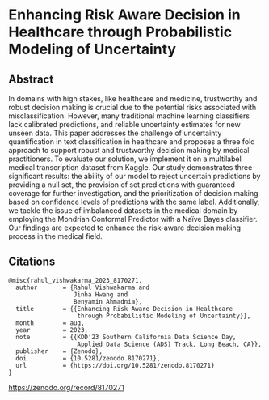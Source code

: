 # Enhancing Risk Aware Decision in Healthcare through Probabilistic Modeling of Uncertainty

## Abstract 
In domains with high stakes, like healthcare and medicine, trustworthy and robust decision making is crucial due to the potential risks associated with misclassification. However, many traditional machine learning classifiers lack calibrated predictions, and reliable uncertainty estimates for new unseen data. This paper addresses the challenge of uncertainty quantification in text classification in healthcare and proposes a three fold approach to support robust and trustworthy decision making by medical practitioners. To evaluate our solution, we implement it on a multilabel medical transcription dataset from Kaggle. Our study demonstrates three significant results: the ability of our model to reject uncertain predictions by providing a null set, the provision of set predictions with guaranteed coverage for further investigation, and the prioritization of decision making based on confidence levels of predictions with the same label. Additionally, we tackle the issue of imbalanced datasets in the medical domain by employing the Mondrian Conformal Predictor with a Naïve Bayes classifier. Our findings are expected to enhance the risk-aware decision making process in the medical field.

## Citations 

```
@misc{rahul_vishwakarma_2023_8170271,
  author       = {Rahul Vishwakarma and
                  Jinha Hwang and
                  Benyamin Ahmadnia},
  title        = {{Enhancing Risk Aware Decision in Healthcare 
                   through Probabilistic Modeling of Uncertainty}},
  month        = aug,
  year         = 2023,
  note         = {{KDD'23 Southern California Data Science Day, 
                   Applied Data Science (ADS) Track, Long Beach, CA}},
  publisher    = {Zenodo},
  doi          = {10.5281/zenodo.8170271},
  url          = {https://doi.org/10.5281/zenodo.8170271}
}
```
https://zenodo.org/record/8170271
